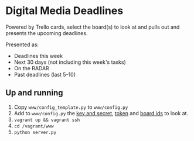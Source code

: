 # Digital Media Deadlines

Powered by Trello cards, select the board(s) to look at and pulls out and presents the upcoming deadlines.

Presented as:

- Deadlines this week
- Next 30 days (not including this week's tasks)
- On the RADAR
- Past deadlines (last 5-10)

## Up and running

1. Copy `www/config_template.py` to `www/config.py`
2. Add to `www/config.py` the [key and secret](https://trello.com/app-key), [token](https://trello.com/1/authorize?key=|YOURKEY|&name=Deadlines&expiration=never&response_type=token) and [board ids](https://api.trello.com/1/members/me/boards?key=|YOURKEY|&token=|YOURTOKEN|) to look at.
2. `vagrant up && vagrant ssh`
3. `cd /vagrant/www`
4. `python server.py`